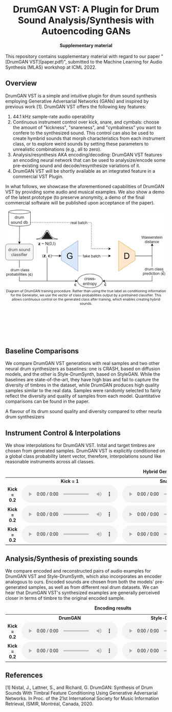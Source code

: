 <div align="center">
  <center><h1>DrumGAN VST: A Plugin for Drum Sound Analysis/Synthesis with Autoencoding GANs</h1></center>
</div>

<div align="center">
<b>Supplementary material</b>
</div>

<br/>
This repository contains supplementary material with regard to our paper "[DrumGAN VST](paper.pdf)", submitted to the Machine Learning for Audio Synthesis (MLAS) workshop at ICML 2022.

## Overview
DrumGAN VST is a simple and intuitive plugin for drum sound synthesis employing Generative Adversarial Networks (GANs) and inspired by previous work [1]. DrumGAN VST offers the following key features:
1) 44.1 kHz sample-rate audio operability
2) Continuous instrument control over kick, snare, and cymbals: choose the amount of "kickness", "snareness", and "cymbalness" you want to confere to the synthesized sound. This control can also be used to create hymbrid sounds that morph characteristics from each instrument class, or to explore weird sounds by setting these parameters to unrealistic combinations (e.g., all to zero).
3) Analysis/resynthesis AKA encoding/decoding: DrumGAN VST features an encoding neural network that can be used to analysize/encode some pre-existing sound and decode/resynthesize variations of it. 
4) DrumGAN VST will be shortly available as an integrated feature in a commercial VST Plugin.

In what follows, we showcase the aforementioned capabilities of DrumGAN VST by providing some audio and musical examples. We also show a demo of the latest prototype (to preserve anonymity, a demo of the final commercial software will be published upon acceptance of the paper).



<div align="center" style="font-size:75%;">
<img src="images/DRUMGAN2.png" width=700px><br>
Diagram of DrumGAN training procedure. Rather than using the true label as conditioning information for the Generator, we use the vector of class probabilities output by a pretrained classifier. This allows continuous control on the generated class after training, which enables creating hybrid sounds.
</div>

<br><br><br><br><br>


<!-- <br>
This website contains supplementary material to the following sections

  * [Increasing the sampling rate to 44,1 kHz](#increasing-the-sampling-rate-to-441-khz)
  * [From perceptual features to soft class labels](#from-perceptual-features-to-soft-class-labels)
  * [Adding an encoder](#adding-an-encoder)
 -->

## Baseline Comparisons
We compare DrumGAN VST generations with real samples and two other neural drum synthesizers as baselines: one is CRASH, based on diffusion models, and the other is Style-DrumSynth, based on StyleGAN. While the baselines are state-of-the-art, they have high bias and fail to capture the diversity of timbres in the dataset, while DrumGAN produces high quality samples similar to the real data. Samples were randomly selected to fairly reflect the diversity and quality of samples from each model. Quantitative comparisons can be found in the paper.

A flavour of its drum sound quality and diversity compared to other neurla drum synthesizers


## Instrument Control & Interpolations
We show interpolations for DrumGAN VST. Inital and target timbres are chosen from generated samples. DrumGAN VST is explicitly conditioned on a global class probability latent vector, therefore, interpolations sound like reasonable instruments across all classes.

<table>
<caption><b>Hybrid Generation </b></caption>
  <tr>
    <td></td>
    <td style="text-align: center; vertical-align: middle;"><b>Kick = 1 </b></td>
    <td style="text-align: center; vertical-align: middle;"><b>Snare = 1</b></td>
    <td style="text-align: center; vertical-align: middle;"><b>Cymbal =</b></td>
  </tr>

  <tr>
    <td style="text-align: center; vertical-align: middle;"><b>Kick = 0.2 </b></td>
    <td style="text-align: center; vertical-align: middle;">
      <audio controls>
      <source src="https://anonymous757575.github.io/drumganvst-mlas/audios/random_gen drumgan.mp3">
      </audio>
    </td>
    <td style="text-align: center; vertical-align: middle;">
      <audio controls>
      <source src="https://anonymous757575.github.io/drumganvst-mlas/audios/random_gen dsd.mp3">
      </audio>
    </td>
    <td style="text-align: center; vertical-align: middle;">
      <audio controls>
      <source src="https://anonymous757575.github.io/drumganvst-mlas/audios/random_gen crash.mp3.mp3">
      </audio>
    </td>
  </tr>

  <tr>
    <td style="text-align: center; vertical-align: middle;"><b>Kick = 0.2 </b></td>
    <td style="text-align: center; vertical-align: middle;">
      <audio controls>
      <source src="https://anonymous757575.github.io/drumganvst-mlas/audios/random_enc_dec.mp3">
      </audio>
    </td>
    <td style="text-align: center; vertical-align: middle;">
      <audio controls>
      <source src="https://anonymous757575.github.io/drumganvst-mlas/audios/soma_enc_dec.mp3">
      </audio>
    </td>
    <td style="text-align: center; vertical-align: middle;">
      <audio controls>
      <source src="https://anonymous757575.github.io/drumganvst-mlas/audios/random_gen.mp3">
      </audio>
    </td>
  </tr>
  <tr>
    <td style="text-align: center; vertical-align: middle;"><b>Kick = 0.2 </b></td>
    <td style="text-align: center; vertical-align: middle;">
      <audio controls>
      <source src="https://anonymous757575.github.io/drumganvst-mlas/audios/random_gen.mp3">
      </audio>
    </td>
    <td style="text-align: center; vertical-align: middle;">
      <audio controls>
      <source src="https://anonymous757575.github.io/drumganvst-mlas/audios/random_gen.mp3">
      </audio>
    </td>
        <td style="text-align: center; vertical-align: middle;">
      <audio controls>
      <source src="https://anonymous757575.github.io/drumganvst-mlas/audios/random_gen.mp3">
      </audio>
    </td>
  </tr>
</table>


## Analysis/Synthesis of prexisting sounds
We compare encoded and reconstructed pairs of audio examples for DrumGAN VST and Style-DrumSynth, which also incorporates an encoder analogous to ours. Encoded sounds are chosen from both the models' pre-generated samples, as well as from different real drum datasets. We can hear that DrumGAN VST's synthesized examples are generally perceived closer in terms of timbre to the original encoded sample.

<table>
<caption><b>Encoding results</b></caption>
  <tr>
    <td></td>
    <td style="text-align: center; vertical-align: middle;"><b>DrumGAN</b></td>
    <td style="text-align: center; vertical-align: middle;"><b>Style-DrumSynth</b></td>
  </tr>

  <tr>
    <td style="text-align: center; vertical-align: middle;"><b>Kick = 0.2 </b></td>
    <td style="text-align: center; vertical-align: middle;">
      <audio controls>
      <source src="https://anonymous757575.github.io/drumganvst-mlas/audios/random_gen.mp3">
      </audio>
    </td>
    <td style="text-align: center; vertical-align: middle;">
      <audio controls>
      <source src="https://anonymous757575.github.io/drumganvst-mlas/audios/random_gen.mp3">
      </audio>
    </td>
  </tr>

  <tr>
    <td style="text-align: center; vertical-align: middle;"><b>Kick = 0.2 </b></td>
    <td style="text-align: center; vertical-align: middle;">
      <audio controls>
      <source src="https://anonymous757575.github.io/drumganvst-mlas/audios/random_gen.mp3">
      </audio>
    </td>
    <td style="text-align: center; vertical-align: middle;">
      <audio controls>
      <source src="https://anonymous757575.github.io/drumganvst-mlas/audios/random_gen.mp3">
      </audio>
    </td>
  </tr>

</table>


## References

[1] Nistal, J., Lattner, S., and Richard, G. DrumGAN: Synthesis of Drum Sounds With Timbral Feature Conditioning Using Generative Adversarial Networks. In Proc. of the 21st International Society for Music Information Retrieval, ISMIR, Montréal, Canada, 2020.
